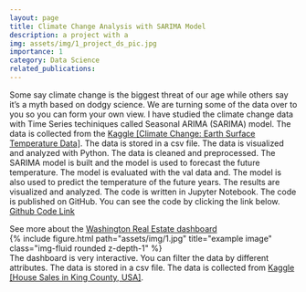 ```yaml
---
layout: page
title: Climate Change Analysis with SARIMA Model
description: a project with a 
img: assets/img/1_project_ds_pic.jpg
importance: 1
category: Data Science
related_publications:
---
```


Some say climate change is the biggest threat of our age while others say it’s a myth based on dodgy science. We are turning some of the data over to you so you can form your own view.
I have studied the climate change data with Time Series techiniques called Seasonal ARIMA (SARIMA) model. The data is collected from the <a href="https://www.kaggle.com/berkeleyearth/climate-change-earth-surface-temperature-data">Kaggle [Climate Change: Earth Surface Temperature Data]</a>. The data is stored in a csv file. The data is visualized and analyzed with Python. The data is cleaned and preprocessed. The SARIMA model is built and the model is used to forecast the future temperature. The model is evaluated with the val data and. The model is also used to predict the temperature of the future years. The results are visualized and analyzed. The code is written in Jupyter Notebook. The code is published on GitHub. You can see the code by clicking the link below.
<a href="https://github.com/idsts2670/climate-change-analysis/blob/main/climate_change.ipynb">Github Code Link</a>


<div class="caption">
    See more about the <a href="https://public.tableau.com/views/KingCountyWAHouseSalesDashboard_17035702240760/KingCountyHouseSales?:language=en-US&:display_count=n&:origin=viz_share_link">Washington Real Estate dashboard</a>
</div>
<div class="row">
    <div class="col-sm mt-3 mt-md-0">
        {% include figure.html path="assets/img/1.jpg" title="example image" class="img-fluid rounded z-depth-1" %}
    </div>
</div>
<div class="caption">
    The dashboard is very interactive. You can filter the data by different attributes.
    The data is stored in a csv file. The data is collected from <a href="https://www.kaggle.com/harlfoxem/housesalesprediction">Kaggle [House Sales in King County, USA]</a>.
</div>
